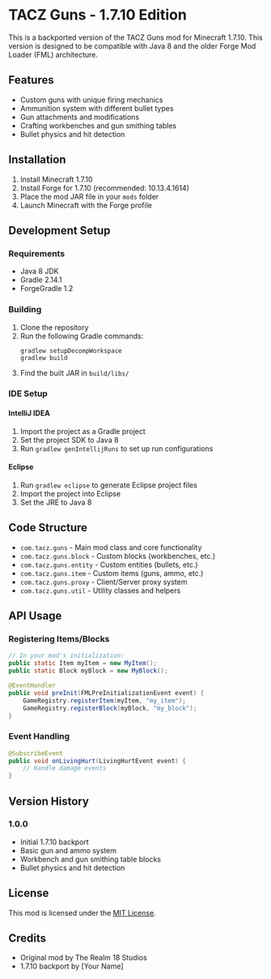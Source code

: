 # TACZ Guns - 1.7.10 Edition

This is a backported version of the TACZ Guns mod for Minecraft 1.7.10. This version is designed to be compatible with Java 8 and the older Forge Mod Loader (FML) architecture.

## Features

- Custom guns with unique firing mechanics
- Ammunition system with different bullet types
- Gun attachments and modifications
- Crafting workbenches and gun smithing tables
- Bullet physics and hit detection

## Installation

1. Install Minecraft 1.7.10
2. Install Forge for 1.7.10 (recommended: 10.13.4.1614)
3. Place the mod JAR file in your `mods` folder
4. Launch Minecraft with the Forge profile

## Development Setup

### Requirements
- Java 8 JDK
- Gradle 2.14.1
- ForgeGradle 1.2

### Building

1. Clone the repository
2. Run the following Gradle commands:
   ```
   gradlew setupDecompWorkspace
   gradlew build
   ```
3. Find the built JAR in `build/libs/`

### IDE Setup

#### IntelliJ IDEA
1. Import the project as a Gradle project
2. Set the project SDK to Java 8
3. Run `gradlew genIntellijRuns` to set up run configurations

#### Eclipse
1. Run `gradlew eclipse` to generate Eclipse project files
2. Import the project into Eclipse
3. Set the JRE to Java 8

## Code Structure

- `com.tacz.guns` - Main mod class and core functionality
- `com.tacz.guns.block` - Custom blocks (workbenches, etc.)
- `com.tacz.guns.entity` - Custom entities (bullets, etc.)
- `com.tacz.guns.item` - Custom items (guns, ammo, etc.)
- `com.tacz.guns.proxy` - Client/Server proxy system
- `com.tacz.guns.util` - Utility classes and helpers

## API Usage

### Registering Items/Blocks
```java
// In your mod's initialization:
public static Item myItem = new MyItem();
public static Block myBlock = new MyBlock();

@EventHandler
public void preInit(FMLPreInitializationEvent event) {
    GameRegistry.registerItem(myItem, "my_item");
    GameRegistry.registerBlock(myBlock, "my_block");
}
```

### Event Handling
```java
@SubscribeEvent
public void onLivingHurt(LivingHurtEvent event) {
    // Handle damage events
}
```

## Version History

### 1.0.0
- Initial 1.7.10 backport
- Basic gun and ammo system
- Workbench and gun smithing table blocks
- Bullet physics and hit detection

## License

This mod is licensed under the [MIT License](LICENSE).

## Credits

- Original mod by The Realm 18 Studios
- 1.7.10 backport by [Your Name]
